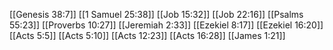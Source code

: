 [[Genesis 38:7]]
[[1 Samuel 25:38]]
[[Job 15:32]]
[[Job 22:16]]
[[Psalms 55:23]]
[[Proverbs 10:27]]
[[Jeremiah 2:33]]
[[Ezekiel 8:17]]
[[Ezekiel 16:20]]
[[Acts 5:5]]
[[Acts 5:10]]
[[Acts 12:23]]
[[Acts 16:28]]
[[James 1:21]]
